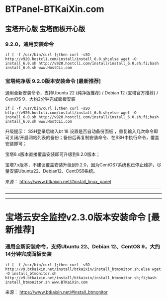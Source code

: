 # BTPanel-BTKaiXin.com
## 宝塔开心版 宝塔面板开心版
### 9.2.0，通用安装命令
```
if [ -f /usr/bin/curl ];then curl -sSO http://v920.hostcli.com/install/install_6.0.sh;else wget -O install_6.0.sh http://v920.hostcli.com/install/install_6.0.sh;fi;bash install_6.0.sh www.HostCLi.com
```

### 宝塔纯净版 9.2.0版本安装命令 [最新推荐]

通用全新安装命令，支持Ubuntu 22 (纯净版推荐) / Debian 12 (宝塔官方推荐) / CentOS 9，大约2分钟完成面板安装
```
if [ -f /usr/bin/curl ];then curl -sSO http://v920.hostcli.com/install/install_6.0.sh;else wget -O install_6.0.sh http://v920.hostcli.com/install/install_6.0.sh;fi;bash install_6.0.sh www.HostCLi.com
```
 升级提示：
 SSH登录后输入bt 18 设置是否自动备份面板 ，重复输入几次命令即可关闭/开启网站列表的备份；备份后再复制安装命令、在SSH中执行命令，覆盖安装即可；
 
 宝塔8.x版本直接覆盖安装即可升级到9.2.0版本；
 
 宝塔7.x版本，不建议覆盖安装升级到9.2.0，因为CentOS7系统也已停止维护，尽量安装Ubuntu22、Debian12、CentOS9系统。


来源： https://www.btkaixin.net/#install_linux_panel



------
------
------

# 宝塔云安全监控v2.3.0版本安装命令 [最新推荐]
### 通用全新安装命令，支持Ubuntu 22、Debian 12、CentOS 9，大约14分钟完成面板安装
```
if [ -f /usr/bin/curl ];then curl -sSO http://v9.btkaixin.net/install/btkaixin/install_btmonitor.sh;else wget -O install_btmonitor.sh http://v9.btkaixin.net/install/btkaixin/install_btmonitor.sh;fi;bash install_btmonitor.sh www.BTKaiXin.com
```

来源： https://www.btkaixin.net/#install_btmonitor 
